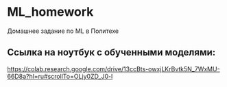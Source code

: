 # ML_homework
Домашнее задание по ML в Политехе

## Ссылка на ноутбук с обученными моделями:
https://colab.research.google.com/drive/13ccBts-owxjLKrBvtk5N_7WxMU-66D8a?hl=ru#scrollTo=OLjy0ZD_J0-l
